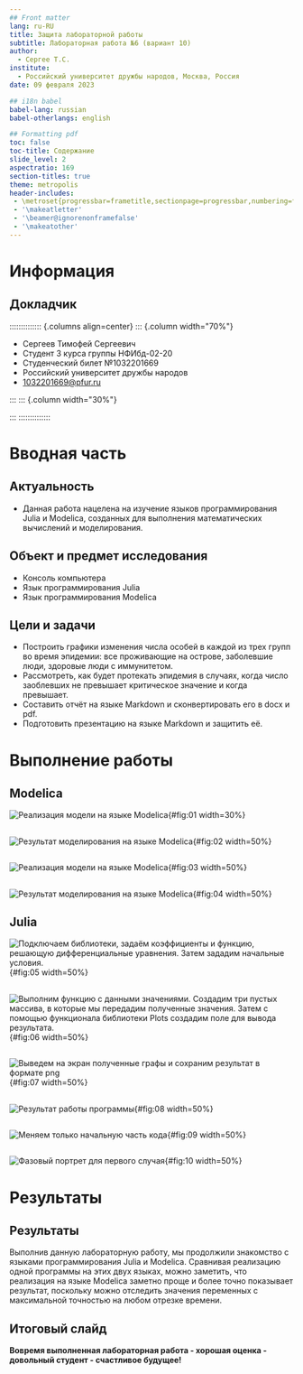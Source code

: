 ```yaml
---
## Front matter
lang: ru-RU
title: Защита лабораторной работы
subtitle: Лабораторная работа №6 (вариант 10)
author:
  - Сергее Т.С.
institute:
  - Российский университет дружбы народов, Москва, Россия
date: 09 февраля 2023

## i18n babel
babel-lang: russian
babel-otherlangs: english

## Formatting pdf
toc: false
toc-title: Содержание
slide_level: 2
aspectratio: 169
section-titles: true
theme: metropolis
header-includes:
 - \metroset{progressbar=frametitle,sectionpage=progressbar,numbering=fraction}
 - '\makeatletter'
 - '\beamer@ignorenonframefalse'
 - '\makeatother'
---
```


# Информация

## Докладчик

:::::::::::::: {.columns align=center}
::: {.column width="70%"}

  * Сергеев Тимофей Сергеевич
  * Студент 3 курса группы НФИбд-02-20
  * Студенческий билет №1032201669
  * Российский университет дружбы народов
  * [1032201669@pfur.ru](mailto:1032201669@pfur.ru)

:::
::: {.column width="30%"}

:::
::::::::::::::

# Вводная часть

## Актуальность

- Данная работа нацелена на изучение языков программирования Julia и Modelica, созданных для выполнения математических вычислений и моделирования.

## Объект и предмет исследования

- Консоль компьютера
- Язык программирования Julia
- Язык программирования Modelica

## Цели и задачи

- Построить графики изменения числа особей в каждой из трех групп во время эпидемии: все проживающие на острове, заболевшие люди, здоровые люди  с иммунитетом. 
- Рассмотреть, как будет протекать эпидемия в случаях, когда число заоблевших не превышает критическое значение и когда превышает.
- Составить отчёт на языке Markdown и сконвертировать его в docx и pdf.
- Подготовить презентацию на языке Markdown и защитить её.

# Выполнение работы

## Modelica

![Реализация модели на языке Modelica](image/01.png){#fig:01 width=30%}

##

![Результат моделирования на языке Modelica](image/02.png){#fig:02 width=50%}

##

![Реализация модели на языке Modelica](image/03.png){#fig:03 width=50%}

##

![Результат моделирования на языке Modelica](image/04.png){#fig:04 width=50%}

## Julia 

![Подключаем библиотеки, задаём коэффициенты и функцию, решающую дифференциальные уравнения. Затем зададим начальные условия.](image/05.png){#fig:05 width=50%}

##

![Выполним функцию с данными значениями. Создадим три пустых массива, в которые мы передадим полученные значения. Затем с помощью функционала библиотеки Plots создадим поле для вывода результата.](image/06.png){#fig:06 width=50%}

##

![Выведем на экран полученные графы и сохраним результат в формате png](image/07.png){#fig:07 width=50%}

##

![Результат работы программы](image/08.png){#fig:08 width=50%}

##

![Меняем только начальную часть кода](image/09.png){#fig:09 width=50%}

##

![Фазовый портрет для первого случая](image/10.png){#fig:10 width=50%}

# Результаты

## Результаты 

Выполнив данную лабораторную работу, мы продолжили знакомство с языками программирования Julia и Modelica. Сравнивая реализацию одной программы на этих двух языках, можно заметить, что реализация на языке Modelica заметно проще и более точно показывает результат, поскольку можно отследить значения переменных с максимальной точностью на любом отрезке времени. 

## Итоговый слайд

**Вовремя выполненная лабораторная работа - хорошая оценка - довольный студент - счастливое будущее!**



